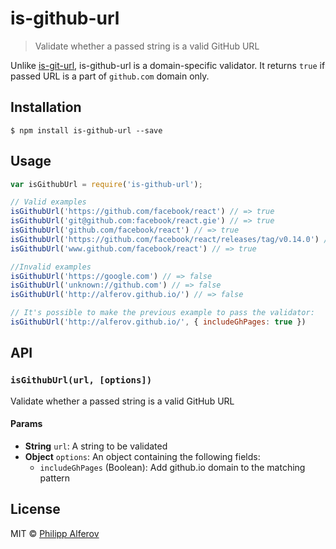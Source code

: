 # is-github-url

>  Validate whether a passed string is a valid GitHub URL

Unlike [is-git-url](https://github.com/jonschlinkert/is-git-urlhttps://github.com/jonschlinkert/is-git-url), is-github-url is a domain-specific validator. It returns `true` if passed URL is a part of `github.com` domain only.

## Installation
```
$ npm install is-github-url --save
```

## Usage
```js
var isGithubUrl = require('is-github-url');

// Valid examples
isGithubUrl('https://github.com/facebook/react') // => true
isGithubUrl('git@github.com:facebook/react.giе') // => true
isGithubUrl('github.com/facebook/react') // => true
isGithubUrl('https://github.com/facebook/react/releases/tag/v0.14.0') // => true
isGithubUrl('www.github.com/facebook/react') // => true

//Invalid examples
isGithubUrl('https://google.com') // => false
isGithubUrl('unknown://github.com') // => false
isGithubUrl('http://alferov.github.io/') // => false

// It's possible to make the previous example to pass the validator:
isGithubUrl('http://alferov.github.io/', { includeGhPages: true })
```

## API
### `isGithubUrl(url, [options])`
Validate whether a passed string is a valid GitHub URL

#### Params
- **String** `url`: A string to be validated
- **Object** `options`: An object containing the following fields:
  - `includeGhPages` (Boolean): Add github.io domain to the matching pattern

## License
MIT © [Philipp Alferov](https://github.com/alferov)
